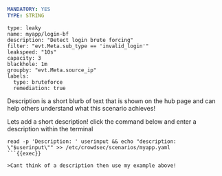 ```yaml
MANDATORY: YES
TYPE: STRING
```
```yaml{3}
type: leaky
name: myapp/login-bf
description: "Detect login brute forcing"
filter: "evt.Meta.sub_type == 'invalid_login'"
leakspeed: "10s"
capacity: 3
blackhole: 1m
groupby: "evt.Meta.source_ip"
labels:
  type: bruteforce
  remediation: true
```

Description is a short blurb of text that is shown on the hub page and can help others understand what this scenario achieves!

Lets add a short description! click the command below and enter a description within the terminal
```
read -p 'Description: ' userinput && echo "description: \"$userinput\"" >> /etc/crowdsec/scenarios/myapp.yaml
```{{exec}}

>Cant think of a description then use my example above!
